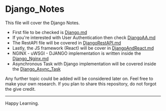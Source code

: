 # Django_Notes
This file will cover the Django Notes.<br>
* First file to be checked is [Django.md](/Django.md)
* If you're interested with User Authentication then check [DjangoAA.md](/DjangoAA.md)
* The RestAPI file will be covered in [DjangoRestAPI.md](/DjangoRestAPI.md)
* Lastly, the JS framework (React) will be cover in [DjangoAndReact.md](/DjangoAndReact.md)
* NGINX - uWSGI - DJANGO implementation is written inside the [Django_Nginx.md](/Django_Nginx.md)
* Asynchronous Task with Django implementation will be covered inside the [Django_Async_Task](/Django_Async_Task.md)

Any further topic could be added will be considered later on. Feel free to make your own research. If you plan to share this repository, do not forgot the give credit.
<hr>

Happy Learning.